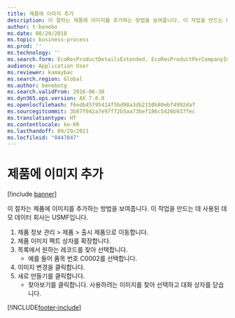 ```yaml
---
title: 제품에 이미지 추가
description: 이 절차는 제품에 이미지를 추가하는 방법을 보여줍니다. 이 작업을 만드는 데 사용된 데모 데이터 회사는 USMF입니다.
author: t-benebo
ms.date: 08/29/2018
ms.topic: business-process
ms.prod: ''
ms.technology: ''
ms.search.form: EcoResProductDetailsExtended, EcoResProductPerCompanyImagePart, EcoResProductImage, DocumentUpload
audience: Application User
ms.reviewer: kamaybac
ms.search.region: Global
ms.author: benebotg
ms.search.validFrom: 2016-06-30
ms.dyn365.ops.version: AX 7.0.0
ms.openlocfilehash: f6edb45f95414f5bd98a3db2150b80ebf4992daf
ms.sourcegitcommit: 3b87f042a7e97f72b5aa73bef186c5426b937fec
ms.translationtype: HT
ms.contentlocale: ko-KR
ms.lasthandoff: 09/29/2021
ms.locfileid: "8447847"
---
```

# <a name="add-an-image-to-a-product"></a>제품에 이미지 추가

[!include [banner](../../includes/banner.md)]

이 절차는 제품에 이미지를 추가하는 방법을 보여줍니다. 이 작업을 만드는 데 사용된 데모 데이터 회사는 USMF입니다.

1. 제품 정보 관리 > 제품 > 출시 제품으로 이동합니다.
2. 제품 이미지 팩트 상자를 확장합니다.
3. 목록에서 원하는 레코드를 찾아 선택합니다.
    * 예를 들어 품목 번호 C0002를 선택합니다.  
4. 이미지 변경을 클릭합니다.
5. 새로 만들기를 클릭합니다.
    * 찾아보기를 클릭합니다. 사용하려는 이미지를 찾아 선택하고 대화 상자를 닫습니다.    



[!INCLUDE[footer-include](../../../includes/footer-banner.md)]